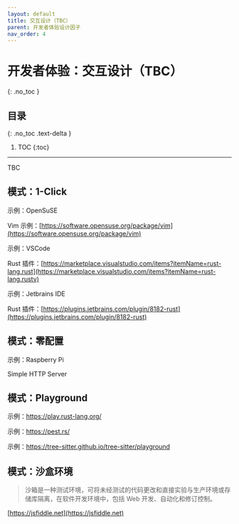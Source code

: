 ```yaml
---
layout: default
title: 交互设计（TBC）
parent: 开发者体验设计因子
nav_order: 4
---
```


# 开发者体验：交互设计（TBC）
{: .no_toc }

## 目录
{: .no_toc .text-delta }

1. TOC
{:toc}

---

TBC

## 模式：1-Click

示例：OpenSuSE

Vim 示例：[https://software.opensuse.org/package/vim](https://software.opensuse.org/package/vim)

示例：VSCode

Rust 插件：[https://marketplace.visualstudio.com/items?itemName=rust-lang.rust](https://marketplace.visualstudio.com/items?itemName=rust-lang.rustv)

示例：Jetbrains IDE

Rust 插件：[https://plugins.jetbrains.com/plugin/8182-rust](https://plugins.jetbrains.com/plugin/8182-rust)

## 模式：零配置

示例：Raspberry Pi

Simple HTTP Server

## 模式：Playground

示例：https://play.rust-lang.org/

示例：https://pest.rs/

示例：https://tree-sitter.github.io/tree-sitter/playground

## 模式：沙盒环境

> 沙箱是一种测试环境，可将未经测试的代码更改和直接实验与生产环境或存储库隔离，在软件开发环境中，包括 Web 开发、自动化和修订控制。 

[https://jsfiddle.net](https://jsfiddle.net)


